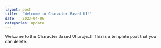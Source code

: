 ```yaml
---
layout: post
title:  "Welcome to Character Based UI!"
date:   2023-04-06
categories: update
---
```


Welcome to the Character Based UI project! This is a template post that you can delete.
